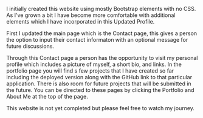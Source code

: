 <!-- Updated Portfolio -->

I initially created this website using mostly Bootstrap elements with no CSS. As I've grown a bit I have become more comfortable with additional elements which I have incorporated in this Updated Profile.

First I updated the main page which is the Contact page, this gives a person the option to input their contact informaton with an optional message for future discussions. 
<!-- Add Local Storage -->

Through this Contact page a person has the opportunity to visit my personal profile which includes a picture of myself, a short bio, and links. In the portfolio page you will find s few projects that I have created so far including the deployed version along with the GitHub link to that particular application. There is also room for future projects that will be submitted in the future. You can be directed to these pages by clicking the Portfolio and About Me at the top of the page.

This website is not yet completed but please feel free to watch my journey.